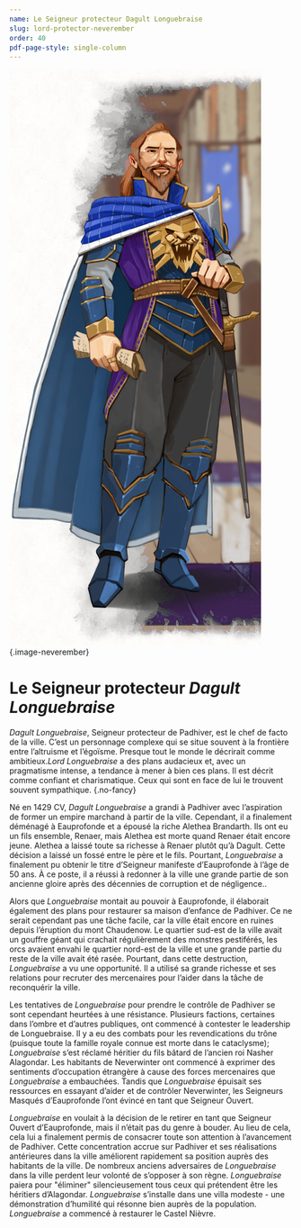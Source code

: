 ```yaml
---
name: Le Seigneur protecteur Dagult Longuebraise
slug: lord-protector-neverember
order: 40
pdf-page-style: single-column
---
```


![Lord Longuebraise](Images/LordNeverember.jpg){.image-neverember}

# Le Seigneur protecteur *Dagult Longuebraise*

*Dagult Longuebraise*, Seigneur protecteur de Padhiver, est le chef de facto de la ville. C’est un personnage complexe qui se situe souvent à la frontière entre l’altruisme et l’égoïsme. Presque tout le monde le décrirait comme ambitieux.*Lord Longuebraise* a des plans audacieux et, avec un pragmatisme intense, a tendance à mener à bien ces plans. Il est décrit comme confiant et charismatique. Ceux qui sont en face de lui le trouvent souvent sympathique. {.no-fancy}

Né en 1429 CV, *Dagult Longuebraise* a grandi à Padhiver avec l’aspiration de former un empire marchand à partir de la ville. Cependant, il a finalement déménagé à Eauprofonde et a épousé la riche Alethea Brandarth. Ils ont eu un fils ensemble, Renaer, mais Alethea est morte quand Renaer était encore jeune. Alethea a laissé toute sa richesse à Renaer plutôt qu’à Dagult. Cette décision a laissé un fossé entre le père et le fils. Pourtant, *Longuebraise* a finalement pu obtenir le titre d’Seigneur manifeste  d’Eauprofonde à l’âge de 50 ans. À ce poste, il a réussi à redonner à la ville une grande partie de son ancienne gloire après des décennies de corruption et de négligence..

Alors que *Longuebraise* montait au pouvoir à Eauprofonde, il élaborait également des plans pour restaurer sa maison d’enfance de Padhiver. Ce ne serait cependant pas une tâche facile, car la ville était encore en ruines depuis l’éruption du mont Chaudenow. Le quartier sud-est de la ville avait un gouffre géant qui crachait régulièrement des monstres pestiférés, les orcs avaient envahi le quartier nord-est de la ville et une grande partie du reste de la ville avait été rasée. Pourtant, dans cette destruction, *Longuebraise* a vu une opportunité. Il a utilisé sa grande richesse et ses relations pour recruter des mercenaires pour l’aider dans la tâche de reconquérir la ville.

Les tentatives de *Longuebraise* pour prendre le contrôle de Padhiver se sont cependant heurtées à une résistance. Plusieurs factions, certaines dans l’ombre et d’autres publiques, ont commencé à contester le leadership de Longuebraise. Il y a eu des combats pour les revendications du trône (puisque toute la famille royale connue est morte dans le cataclysme); *Longuebraise* s’est réclamé héritier du fils bâtard de l’ancien roi Nasher Alagondar. Les habitants de Neverwinter ont commencé à exprimer des sentiments d’occupation étrangère à cause des forces mercenaires que *Longuebraise* a embauchées. Tandis que *Longuebraise* épuisait ses ressources en essayant d’aider et de contrôler Neverwinter, les Seigneurs Masqués d’Eauprofonde l’ont évincé en tant que Seigneur Ouvert.

*Longuebraise* en voulait à la décision de le retirer en tant que Seigneur Ouvert d’Eauprofonde, mais il n’était pas du genre à bouder. Au lieu de cela, cela lui a finalement permis de consacrer toute son attention à l’avancement de Padhiver. Cette concentration accrue sur Padhiver et ses réalisations antérieures dans la ville améliorent rapidement sa position auprès des habitants de la ville. De nombreux anciens adversaires de *Longuebraise* dans la ville perdent leur volonté de s’opposer à son règne. *Longuebraise* paiera pour "éliminer" silencieusement tous ceux qui prétendent être les héritiers d’Alagondar. *Longuebraise* s’installe dans une villa modeste - une démonstration d’humilité qui résonne bien auprès de la population. *Longuebraise* a commencé à restaurer le Castel Nièvre.
